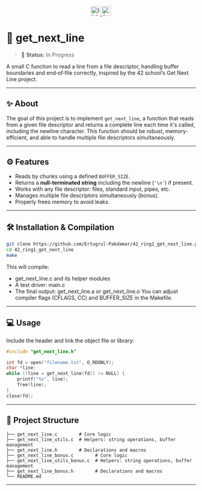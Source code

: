 ###

<div align="center">
  <a href="https://www.linkedin.com/in/ertu%C4%9Frul-pakdamar/" target="_blank">
    <img src="https://img.shields.io/static/v1?message=LinkedIn&logo=linkedin&label=&color=0077B5&logoColor=white&labelColor=&style=for-the-badge" height="25" alt="linkedin logo"  />
  </a>
  <a href="https://www.hackerrank.com/ertu_pakdamar" target="_blank">
    <img src="https://img.shields.io/static/v1?message=HackerRank&logo=hackerrank&label=&color=2EC866&logoColor=white&labelColor=&style=for-the-badge" height="25" alt="hackerrank logo"  />
  </a>
</div>

###

# 🚀 get_next_line

> 🚧 **Status:** In Progress

A small C function to read a line from a file descriptor, handling buffer boundaries and end‑of‑file correctly, inspired by the 42 school’s Get Next Line project.

---

## ✨ About

The goal of this project is to implement `get_next_line`, a function that reads from a given file descriptor and returns a complete line each time it's called, including the newline character. This function should be robust, memory-efficient, and able to handle multiple file descriptors simultaneously.

---

## ⚙️ Features

- Reads by chunks using a defined `BUFFER_SIZE`.
- Returns a **null-terminated string** including the newline (`'\n'`) if present.
- Works with any file descriptor: files, standard input, pipes, etc.
- Manages multiple file descriptors simultaneously (bonus).
- Properly frees memory to avoid leaks.

---

## 🛠 Installation & Compilation

```bash
git clone https://github.com/Ertugrul-Pakdamar/42_ring1_get_next_line.git
cd 42_ring1_get_next_line
make
```

This will compile:
- get_next_line.c and its helper modules
- A test driver: main.c
- The final output: get_next_line.a or get_next_line.o
You can adjust compiler flags (CFLAGS, CC) and BUFFER_SIZE in the Makefile.

---

## 💻 Usage

Include the header and link the object file or library:
```c
#include "get_next_line.h"

int fd = open("filename.txt", O_RDONLY);
char *line;
while ((line = get_next_line(fd)) != NULL) {
    printf("%s", line);
    free(line);
}
close(fd);
```

---

## 📁 Project Structure

```text
├── get_next_line.c        # Core logic
├── get_next_line_utils.c  # Helpers: string operations, buffer management
├── get_next_line.h        # Declarations and macros
├── get_next_line_bonus.c        # Core logic
├── get_next_line_utils_bonus.c  # Helpers: string operations, buffer management
├── get_next_line_bonus.h        # Declarations and macros
└── README.md
```

---
